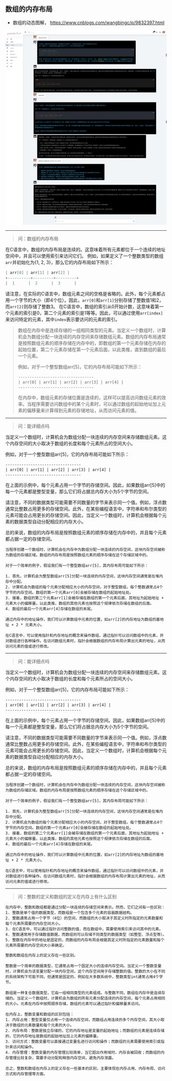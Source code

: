 ## 数组的内存布局

- 数组的动态图解， https://www.cnblogs.com/wangbingc/p/9832397.html


![img.png](image/img030.png)


-----------
> 问：数组的内存布局


在C语言中，数组的内存布局是连续的。这意味着所有元素都位于一个连续的地址空间中，并且可以使用索引来访问它们。
例如，如果定义了一个整数类型的数组`arr`并初始化为{1, 2, 3}，那么它的内存布局如下所示：
```c
| arr[0] | arr[1] | arr[2] |
+----------+---------+---------+
|  1      |  2      |  3      |
```
请注意，在实际的C语言中，数组元素之间的空格是省略的。此外，每个元素都占用一个字节的大小（即4个位）。因此，`arr[0]`和`arr[1]`分别存储了整数值1和2，而`arr[2]`则存储了整数3。
在C语言中，数组的索引从0开始计数，这意味着第一个元素的索引是0，第二个元素的索引是1等等。因此，可以通过使用`arr[index]`来访问特定的元素，其中`index`表示要访问的元素的索引。


> 数组在内存中是连续存储的一组相同类型的元素。当定义一个数组时，计算机会为数组分配一块连续的内存空间来存储数组元素。数组的内存布局通常是按照数组元素的顺序存储在内存中的，即数组的第一个元素存储在内存的起始位置，第二个元素存储在第一个元素后面，以此类推，直到数组的最后一个元素。
> 
> 例如，对于一个整型数组arr[5]，它的内存布局可能如下所示：
> 
> ```
> ---------------------------------
> | arr[0] | arr[1] | arr[2] | arr[3] | arr[4] |
> ---------------------------------
> ```
> 
> 在内存中，数组元素的存储位置是连续的，这样可以提高访问数组元素的效率。当程序需要访问数组中的某个元素时，可以通过数组的起始地址加上元素的偏移量来计算得到元素的存储地址，从而访问元素的值。



-----------
> 问：能详细点吗


当定义一个数组时，计算机会为数组分配一块连续的内存空间来存储数组元素。这个内存空间的大小取决于数组的长度和每个元素所占的空间大小。

例如，对于一个整型数组arr[5]，它的内存布局可能如下所示：

```
---------------------------------
| arr[0] | arr[1] | arr[2] | arr[3] | arr[4] |
---------------------------------
```

在上面的示例中，每个元素占用一个字节的存储空间。因此，如果数组arr[5]中的每一个元素都是整型变量，那么它们将占据总内存大小为5个字节的空间。

请注意，不同的数据类型可能需要不同数量的字节来表示同一个值。例如，浮点数通常比整数占用更多的存储空间。此外，在某些编程语言中，字符串和布尔类型的元素可能会占用更长的存储空间。因此，当定义一个数组时，计算机会根据每个元素的数据类型自动分配相应的内存大小。

总的来说，数组的内存布局是按照数组元素的顺序存储在内存中的，并且每个元素都占据一定的存储空间。

```text
当程序创建一个数组时，计算机会在内存中为数组分配一块连续的内存空间，这块内存空间被称为数组的存储区域。数组的内存布局是按照数组元素的顺序存储在这个存储区域中的。

对于一个简单的例子，假设我们有一个整型数组arr[5]，其内存布局可能如下所示：

1. 首先，计算机会为整型数组arr[5]分配一块连续的内存空间，这块内存空间通常是在堆内存中分配。
2. 计算机会为数组的每个元素分配相应大小的内存空间，对于整型数组，每个整数通常占4个字节的内存空间。数组的第一个元素arr[0]会被存储在数组的起始地址处。
3. 接着，数组的第二个元素arr[1]会被存储在数组的第一个元素后面，其地址为起始地址 + 元素大小的偏移量。以此类推，数组的其他元素也按照这个规律依次存储在数组的后面。
4. 数组的最后一个元素arr[4]存储在数组的末尾。

通过内存中的地址操作，我们可以计算数组中元素的位置，如arr[2]的内存地址为数组的基地址 + 2 * 元素大小。

在C语言中，可以使用指针和内存地址的概念来操作数组，通过指针可以访问数组中的元素，并对数组进行各种操作。在访问数组元素时，指针会根据数组的内存布局计算出元素的地址，从而访问元素的值或进行修改。
```


-----------
> 问：能详细点吗


当定义一个数组时，计算机会为数组分配一块连续的内存空间来存储数组元素。这个内存空间的大小取决于数组的长度和每个元素所占的空间大小。

例如，对于一个整型数组arr[5]，它的内存布局可能如下所示：

```
---------------------------------
| arr[0] | arr[1] | arr[2] | arr[3] | arr[4] |
---------------------------------
```

在上面的示例中，每个元素占用一个字节的存储空间。因此，如果数组arr[5]中的每一个元素都是整型变量，那么它们将占据总内存大小为5个字节的空间。

请注意，不同的数据类型可能需要不同数量的字节来表示同一个值。例如，浮点数通常比整数占用更多的存储空间。此外，在某些编程语言中，字符串和布尔类型的元素可能会占用更长的存储空间。因此，当定义一个数组时，计算机会根据每个元素的数据类型自动分配相应的内存大小。

总的来说，数组的内存布局是按照数组元素的顺序存储在内存中的，并且每个元素都占据一定的存储空间。


```text
当程序创建一个数组时，计算机会在内存中为数组分配一块连续的内存空间，这块内存空间被称为数组的存储区域。数组的内存布局是按照数组元素的顺序存储在这个存储区域中的。

对于一个简单的例子，假设我们有一个整型数组arr[5]，其内存布局可能如下所示：

1. 首先，计算机会为整型数组arr[5]分配一块连续的内存空间，这块内存空间通常是在堆内存中分配。
2. 计算机会为数组的每个元素分配相应大小的内存空间，对于整型数组，每个整数通常占4个字节的内存空间。数组的第一个元素arr[0]会被存储在数组的起始地址处。
3. 接着，数组的第二个元素arr[1]会被存储在数组的第一个元素后面，其地址为起始地址 + 元素大小的偏移量。以此类推，数组的其他元素也按照这个规律依次存储在数组的后面。
4. 数组的最后一个元素arr[4]存储在数组的末尾。

通过内存中的地址操作，我们可以计算数组中元素的位置，如arr[2]的内存地址为数组的基地址 + 2 * 元素大小。

在C语言中，可以使用指针和内存地址的概念来操作数组，通过指针可以访问数组中的元素，并对数组进行各种操作。在访问数组元素时，指针会根据数组的内存布局计算出元素的地址，从而访问元素的值或进行修改。
```


-----------
> 问：整数的定义和数组的定义在内存上有什么区别


```text
在内存中，整数和数组都是通过分配一块连续的存储空间来表示。然而，它们之间有一些区别：
1. 整数是单个值的数据类型，而数组是一个包含多个元素的容器数据结构。
2. 整数通常占用一个字节（4位）的空间，而数组的大小取决于其定义时所指定的元素数量和每个元素所需要的内存空间大小。
3. 在C语言中，可以通过指针访问整数的值，而在数组中，需要使用索引来访问其中的元素。
4. 整数通常用于存储数值数据，而数组则可以存储不同类型的数据类型（如整型、浮点型等）。
5. 整数在内存中的地址是固定的，而数组的内存布局会根据其定义时所指定的元素数量和每个元素所需要的内存空间大小来确定。
```


```text
整数和数组在内存上的定义存在一些区别。

整数是一个简单的数据类型，它通常占用一个固定大小的连续内存空间。当定义一个整数变量时，计算机会为该变量分配一块内存空间，这个内存空间用于存储整数的值。整数的大小在不同的系统架构下可能不同，但通常是固定的，例如在大多数系统中，整数类型int通常占用4个字节。

数组是一种复合数据类型，它由一组相同类型的元素组成。与整数不同，数组在内存中是连续存储的。当定义一个数组时，计算机会为数组的所有元素分配连续的内存空间，每个元素占用相同的大小。元素在内存中按照顺序存储，数组的元素可以通过指针和偏移量来访问。

在内存上，整数变量和数组的区别包括：
1. 内存占用：整型变量仅占用一个连续内存空间，而数组占用连续的多个内存空间，其大小取决于数组的元素数量和每个元素的大小。
2. 内存布局：整数是独立存储的，它的内存地址是变量的起始地址；而数组的元素是连续存储的，它的内存地址是数组的起始地址加上元素的偏移量。
3. 访问方式：整数变量可以直接通过变量名进行访问和操作；而数组的元素需要使用索引或指针来访问和操作。
4. 内存管理：整数变量的内存管理比较简单，当它超出作用域时，内存会被回收；而数组的内存管理比较复杂，需要手动分配和释放内存空间，避免内存泄露。

总之，整数和数组在内存上的定义存在一些基本的区别，主要体现在内存占用、内存布局、访问方式和内存管理等方面。
```